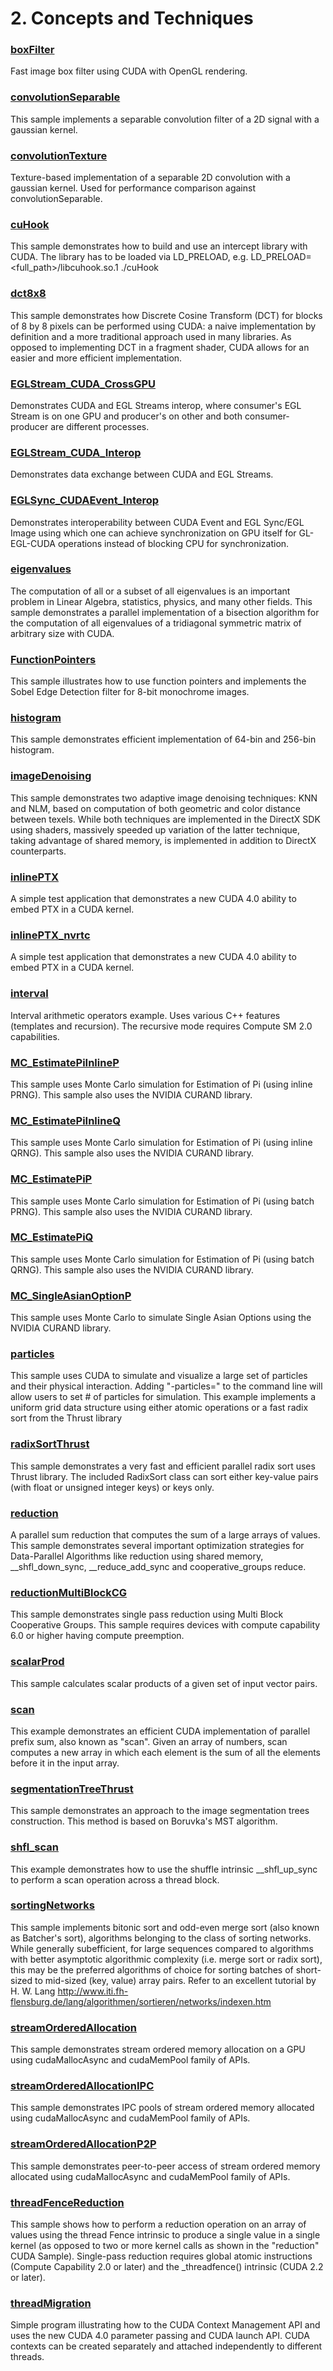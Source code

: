 # 2. Concepts and Techniques


### [boxFilter](./boxFilter)
Fast image box filter using CUDA with OpenGL rendering.

### [convolutionSeparable](./convolutionSeparable)
This sample implements a separable convolution filter of a 2D signal with a gaussian kernel.

### [convolutionTexture](./convolutionTexture)
Texture-based implementation of a separable 2D convolution with a gaussian kernel. Used for performance comparison against convolutionSeparable.

### [cuHook](./cuHook)
This sample demonstrates how to build and use an intercept library with CUDA. The library has to be loaded via LD_PRELOAD, e.g. LD_PRELOAD=<full_path>/libcuhook.so.1 ./cuHook

### [dct8x8](./dct8x8)
This sample demonstrates how Discrete Cosine Transform (DCT) for blocks of 8 by 8 pixels can be performed using CUDA: a naive implementation by definition and a more traditional approach used in many libraries. As opposed to implementing DCT in a fragment shader, CUDA allows for an easier and more efficient implementation.

### [EGLStream_CUDA_CrossGPU](./EGLStream_CUDA_CrossGPU)
Demonstrates CUDA and EGL Streams interop, where consumer's EGL Stream is on one GPU and producer's on other and both consumer-producer are different processes.

### [EGLStream_CUDA_Interop](./EGLStream_CUDA_Interop)
Demonstrates data exchange between CUDA and EGL Streams.

### [EGLSync_CUDAEvent_Interop](./EGLSync_CUDAEvent_Interop)
Demonstrates interoperability between CUDA Event and EGL Sync/EGL Image using which one can achieve synchronization on GPU itself for GL-EGL-CUDA operations instead of blocking CPU for synchronization.

### [eigenvalues](./eigenvalues)
The computation of all or a subset of all eigenvalues is an important problem in Linear Algebra, statistics, physics, and many other fields. This sample demonstrates a parallel implementation of a bisection algorithm for the computation of all eigenvalues of a tridiagonal symmetric matrix of arbitrary size with CUDA.

### [FunctionPointers](./FunctionPointers)
This sample illustrates how to use function pointers and implements the Sobel Edge Detection filter for 8-bit monochrome images.

### [histogram](./histogram)
This sample demonstrates efficient implementation of 64-bin and 256-bin histogram.

### [imageDenoising](./imageDenoising)
This sample demonstrates two adaptive image denoising techniques: KNN and NLM, based on computation of both geometric and color distance between texels. While both techniques are implemented in the DirectX SDK using shaders, massively speeded up variation of the latter technique, taking advantage of shared memory, is implemented in addition to DirectX counterparts.

### [inlinePTX](./inlinePTX)
A simple test application that demonstrates a new CUDA 4.0 ability to embed PTX in a CUDA kernel.

### [inlinePTX_nvrtc](./inlinePTX_nvrtc)
A simple test application that demonstrates a new CUDA 4.0 ability to embed PTX in a CUDA kernel.

### [interval](./interval)
Interval arithmetic operators example.  Uses various C++ features (templates and recursion).  The recursive mode requires Compute SM 2.0 capabilities.

### [MC_EstimatePiInlineP](./MC_EstimatePiInlineP)
This sample uses Monte Carlo simulation for Estimation of Pi (using inline PRNG).  This sample also uses the NVIDIA CURAND library.

### [MC_EstimatePiInlineQ](./MC_EstimatePiInlineQ)
This sample uses Monte Carlo simulation for Estimation of Pi (using inline QRNG).  This sample also uses the NVIDIA CURAND library.

### [MC_EstimatePiP](./MC_EstimatePiP)
This sample uses Monte Carlo simulation for Estimation of Pi (using batch PRNG).  This sample also uses the NVIDIA CURAND library.

### [MC_EstimatePiQ](./MC_EstimatePiQ)
This sample uses Monte Carlo simulation for Estimation of Pi (using batch QRNG).  This sample also uses the NVIDIA CURAND library.

### [MC_SingleAsianOptionP](./MC_SingleAsianOptionP)
This sample uses Monte Carlo to simulate Single Asian Options using the NVIDIA CURAND library.

### [particles](./particles)
This sample uses CUDA to simulate and visualize a large set of particles and their physical interaction.  Adding "-particles=<N>" to the command line will allow users to set # of particles for simulation.  This example implements a uniform grid data structure using either atomic operations or a fast radix sort from the Thrust library

### [radixSortThrust](./radixSortThrust)
This sample demonstrates a very fast and efficient parallel radix sort uses Thrust library. The included RadixSort class can sort either key-value pairs (with float or unsigned integer keys) or keys only.

### [reduction](./reduction)
A parallel sum reduction that computes the sum of a large arrays of values. This sample demonstrates several important optimization strategies for Data-Parallel Algorithms like reduction using shared memory, __shfl_down_sync, __reduce_add_sync and cooperative_groups reduce.

### [reductionMultiBlockCG](./reductionMultiBlockCG)
This sample demonstrates single pass reduction using Multi Block Cooperative Groups.  This sample requires devices with compute capability 6.0 or higher having compute preemption.

### [scalarProd](./scalarProd)
This sample calculates scalar products of a given set of input vector pairs.

### [scan](./scan)
This example demonstrates an efficient CUDA implementation of parallel prefix sum, also known as "scan".  Given an array of numbers, scan computes a new array in which each element is the sum of all the elements before it in the input array.

### [segmentationTreeThrust](./segmentationTreeThrust)
This sample demonstrates an approach to the image segmentation trees construction.  This method is based on Boruvka's MST algorithm.

### [shfl_scan](./shfl_scan)
This example demonstrates how to use the shuffle intrinsic __shfl_up_sync to perform a scan operation across a thread block.

### [sortingNetworks](./sortingNetworks)
This sample implements bitonic sort and odd-even merge sort (also known as Batcher's sort), algorithms belonging to the class of sorting networks. While generally subefficient, for large sequences compared to algorithms with better asymptotic algorithmic complexity (i.e. merge sort or radix sort), this may be the preferred algorithms of choice for sorting batches of short-sized to mid-sized (key, value) array pairs. Refer to an excellent tutorial by H. W. Lang http://www.iti.fh-flensburg.de/lang/algorithmen/sortieren/networks/indexen.htm

### [streamOrderedAllocation](./streamOrderedAllocation)
This sample demonstrates stream ordered memory allocation on a GPU using cudaMallocAsync and cudaMemPool family of APIs.

### [streamOrderedAllocationIPC](./streamOrderedAllocationIPC)
This sample demonstrates IPC pools of stream ordered memory allocated using cudaMallocAsync and cudaMemPool family of APIs.

### [streamOrderedAllocationP2P](./streamOrderedAllocationP2P)
This sample demonstrates peer-to-peer access of stream ordered memory allocated using cudaMallocAsync and cudaMemPool family of APIs.

### [threadFenceReduction](./threadFenceReduction)
This sample shows how to perform a reduction operation on an array of values using the thread Fence intrinsic to produce a single value in a single kernel (as opposed to two or more kernel calls as shown in the "reduction" CUDA Sample).  Single-pass reduction requires global atomic instructions (Compute Capability 2.0 or later) and the _threadfence() intrinsic (CUDA 2.2 or later).

### [threadMigration](./threadMigration)
Simple program illustrating how to the CUDA Context Management API and uses the new CUDA 4.0 parameter passing and CUDA launch API.  CUDA contexts can be created separately and attached independently to different threads.
